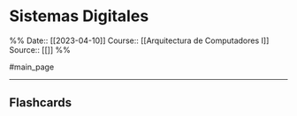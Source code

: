 # Sistemas Digitales

%%
Date:: [[2023-04-10]]
Course:: [[Arquitectura de Computadores I]]
Source:: [[]]
%%

#main_page 


___
## Flashcards
